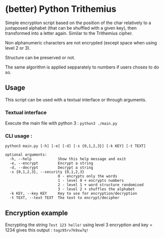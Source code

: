 # (better) Python Trithemius
Simple encryption script based on the position of the char relatively to a juxtaposed alphabet (that can be shuffled with a given key), then transformed into a letter again. Similar to the Trithemius cipher.

Non alphanumeric characters are not encrypted (except space when using level 2 or 3).

Structure can be preserved or not.

The same algorithm is applied sepparately to numbers if users choses to do so.

## Usage
This script can be used with a textual interface or through arguments.

### Textual interface

Execute the main file with python 3 : `python3 ./main.py`

### CLI usage :
```
python3 main.py [-h] [-e] [-d] [-s {0,1,2,3}] [-k KEY] [-t TEXT]

optional arguments:
  -h, --help            Show this help message and exit
  -e, --encrypt         Encrypt a string
  -d, --decrypt         Decrypt a string
  -s {0,1,2,3}, --security {0,1,2,3}
                        0 - encrypts only the words
                        1 - level 0 + encrypts numbers
                        2 - level 1 + word structure randomised
                        3 - level 2 + shuffles the alphabet
  -k KEY, --key KEY     Key to use for encryption/decryption
  -t TEXT, --text TEXT  The text to encrypt/decipher
```
## Encryption example
Encrypting the string `Test 123 hello!` using level 3 encryption and key = 1234 gives this output : `togz95rv7k9sw7q!`
